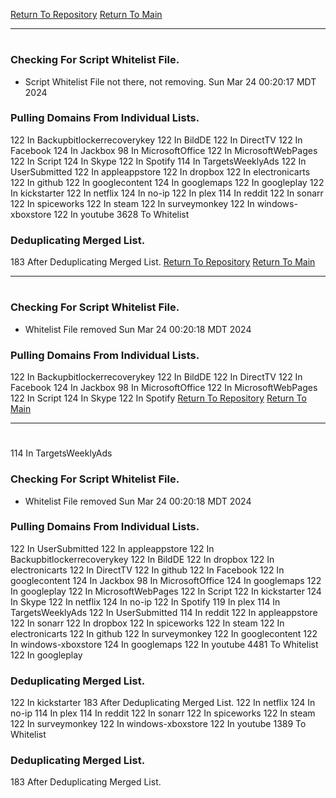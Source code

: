 [Return To Repository](https://github.com/DigitalWarrior/piholeparser/)
[Return To Main](https://github.com/DigitalWarrior/piholeparser/blob/master/RecentRunLogs/Mainlog.md)
____________________________________
# 
### Checking For Script Whitelist File.
* Script Whitelist File not there, not removing. Sun Mar 24 00:20:17 MDT 2024
### Pulling Domains From Individual Lists.
122 In Backupbitlockerrecoverykey
122 In BildDE
122 In DirectTV
122 In Facebook
124 In Jackbox
98 In MicrosoftOffice
122 In MicrosoftWebPages
122 In Script
124 In Skype
122 In Spotify
114 In TargetsWeeklyAds
122 In UserSubmitted
122 In appleappstore
122 In dropbox
122 In electronicarts
122 In github
122 In googlecontent
124 In googlemaps
122 In googleplay
122 In kickstarter
122 In netflix
124 In no-ip
122 In plex
114 In reddit
122 In sonarr
122 In spiceworks
122 In steam
122 In surveymonkey
122 In windows-xboxstore
122 In youtube
3628 To Whitelist
### Deduplicating Merged List.
183 After Deduplicating Merged List.
[Return To Repository](https://github.com/DigitalWarrior/piholeparser/)
[Return To Main](https://github.com/DigitalWarrior/piholeparser/blob/master/RecentRunLogs/Mainlog.md)
____________________________________
# 
### Checking For Script Whitelist File.
* Whitelist File removed Sun Mar 24 00:20:18 MDT 2024
### Pulling Domains From Individual Lists.
122 In Backupbitlockerrecoverykey
122 In BildDE
122 In DirectTV
122 In Facebook
124 In Jackbox
98 In MicrosoftOffice
122 In MicrosoftWebPages
122 In Script
124 In Skype
122 In Spotify
[Return To Repository](https://github.com/DigitalWarrior/piholeparser/)
[Return To Main](https://github.com/DigitalWarrior/piholeparser/blob/master/RecentRunLogs/Mainlog.md)
____________________________________
# 
114 In TargetsWeeklyAds
### Checking For Script Whitelist File.
* Whitelist File removed Sun Mar 24 00:20:18 MDT 2024
### Pulling Domains From Individual Lists.
122 In UserSubmitted
122 In appleappstore
122 In Backupbitlockerrecoverykey
122 In BildDE
122 In dropbox
122 In electronicarts
122 In DirectTV
122 In github
122 In Facebook
122 In googlecontent
124 In Jackbox
98 In MicrosoftOffice
124 In googlemaps
122 In googleplay
122 In MicrosoftWebPages
122 In Script
122 In kickstarter
124 In Skype
122 In netflix
124 In no-ip
122 In Spotify
119 In plex
114 In TargetsWeeklyAds
122 In UserSubmitted
114 In reddit
122 In appleappstore
122 In sonarr
122 In dropbox
122 In spiceworks
122 In steam
122 In electronicarts
122 In github
122 In surveymonkey
122 In googlecontent
122 In windows-xboxstore
124 In googlemaps
122 In youtube
4481 To Whitelist
122 In googleplay
### Deduplicating Merged List.
122 In kickstarter
183 After Deduplicating Merged List.
122 In netflix
124 In no-ip
114 In plex
114 In reddit
122 In sonarr
122 In spiceworks
122 In steam
122 In surveymonkey
122 In windows-xboxstore
122 In youtube
1389 To Whitelist
### Deduplicating Merged List.
183 After Deduplicating Merged List.

